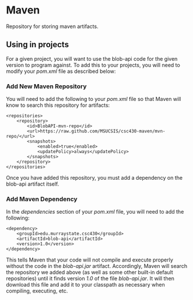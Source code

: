 # Maven
Repository for storing maven artifacts.

## Using in projects
For a given project, you will want to use the blob-api code for the given version to program against. To add this to your projects, you will need to modify your *pom.xml* file as described below:

### Add New Maven Repository

You will need to add the following to your *pom.xml* file so that Maven will know to search this repository for artifacts:

    <repositories>
        <repository>
            <id>BlobAPI-mvn-repo</id>
            <url>https://raw.github.com/MSUCSIS/csc430-maven/mvn-repo/</url>
            <snapshots>
                <enabled>true</enabled>
                <updatePolicy>always</updatePolicy>
            </snapshots>
        </repository>
    </repositories>

Once you have added this repository, you must add a dependency on the blob-api artifact itself.

### Add Maven Dependency

In the *dependencies* section of your *pom.xml* file, you will need to add the following:

    <dependency>
        <groupId>edu.murraystate.csc430</groupId>
        <artifactId>blob-api</artifactId>
        <version>1.0</version>
    </dependency>
    
This tells Maven that your code will not compile and execute properly without the code in the *blob-api.jar* artifact. 
Accordingly, Maven will search the repository we added above (as well as some other built-in default repositories) 
until it finds version *1.0* of the file *blob-api.jar*. It will then download this file and add it to your classpath 
as necessary when compiling, executing, etc. 
